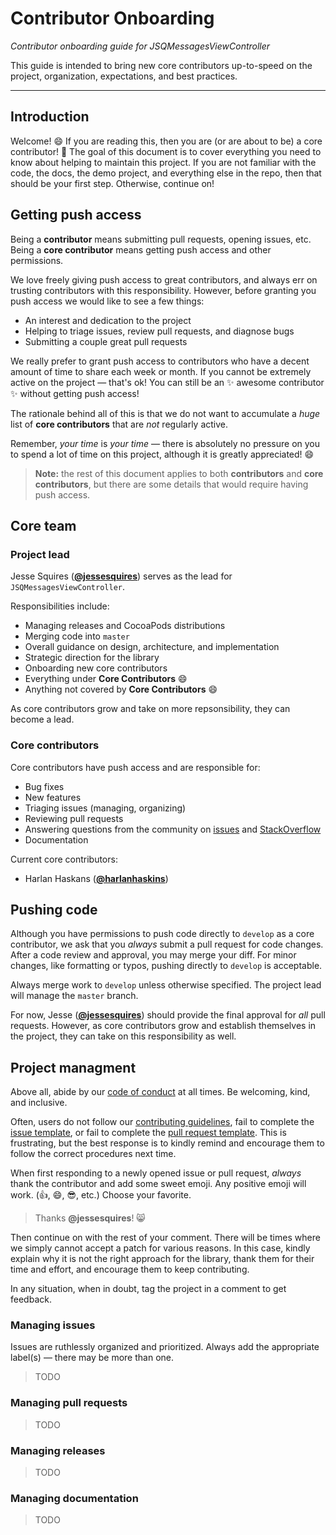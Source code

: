 # Contributor Onboarding

*Contributor onboarding guide for JSQMessagesViewController*

This guide is intended to bring new core contributors up-to-speed on the project, organization, expectations, and best practices.

-------------------------

## Introduction

Welcome! :smile: If you are reading this, then you are (or are about to be) a core contributor! :tada: The goal of this document is to cover everything you need to know about helping to maintain this project. If you are not familiar with the code, the docs, the demo project, and everything else in the repo, then that should be your first step. Otherwise, continue on!

## Getting push access

Being a **contributor** means submitting pull requests, opening issues, etc. Being a **core contributor** means getting push access and other permissions.

We love freely giving push access to great contributors, and always err on trusting contributors with this responsibility. However, before granting you push access we would like to see a few things:

- An interest and dedication to the project
- Helping to triage issues, review pull requests, and diagnose bugs
- Submitting a couple great pull requests

We really prefer to grant push access to contributors who have a decent amount of time to share each week or month. If you cannot be extremely active on the project — that's ok! You can still be an :sparkles: awesome contributor :sparkles: without getting push access! 

The rationale behind all of this is that we do not want to accumulate a *huge* list of **core contributors** that are *not* regularly active.

Remember, *your time* is *your time* — there is absolutely no pressure on you to spend a lot of time on this project, although it is greatly appreciated! :smile:

> **Note:** the rest of this document applies to both **contributors** and **core contributors**, but there are some details that would require having push access.

## Core team

### Project lead

Jesse Squires ([**@jessesquires**](https://github.com/jessesquires)) serves as the lead for `JSQMessagesViewController`.

Responsibilities include:
- Managing releases and CocoaPods distributions
- Merging code into `master`
- Overall guidance on design, architecture, and implementation
- Strategic direction for the library
- Onboarding new core contributors
- Everything under **Core Contributors** :smile:
- Anything not covered by **Core Contributors** :smile:

As core contributors grow and take on more repsonsibility, they can become a lead.

### Core contributors

Core contributors have push access and are responsible for:

- Bug fixes
- New features
- Triaging issues (managing, organizing)
- Reviewing pull requests
- Answering questions from the community on [issues](https://github.com/jessesquires/JSQMessagesViewController/issues?utf8=✓&q=is%3Aissue+label%3A%22questions+%26+help%22+) and [StackOverflow](http://stackoverflow.com/questions/tagged/jsqmessagesviewcontroller)
- Documentation

Current core contributors:
- Harlan Haskans ([**@harlanhaskins**](https://github.com/harlanhaskins))

## Pushing code

Although you have permissions to push code directly to `develop` as a core contributor, we ask that you *always* submit a pull request for code changes. After a code review and approval, you may merge your diff. For minor changes, like formatting or typos, pushing directly to `develop` is acceptable. 

Always merge work to `develop` unless otherwise specified. The project lead will manage the `master` branch.

For now, Jesse ([**@jessesquires**](https://github.com/jessesquires)) should provide the final approval for *all* pull requests. However, as core contributors grow and establish themselves in the project, they can take on this responsibility as well.

## Project managment

Above all, abide by our [code of conduct](https://github.com/jessesquires/JSQMessagesViewController/blob/develop/.github/CONDUCT.md) at all times. Be welcoming, kind, and inclusive.

Often, users do not follow our [contributing guidelines](https://github.com/jessesquires/JSQMessagesViewController/blob/develop/.github/CONTRIBUTING.md), fail to complete the [issue template](https://github.com/jessesquires/JSQMessagesViewController/blob/develop/.github/ISSUE_TEMPLATE.md), or fail to complete the [pull request template](https://github.com/jessesquires/JSQMessagesViewController/blob/develop/.github/PULL_REQUEST_TEMPLATE.md). This is frustrating, but the best response is to kindly remind and encourage them to follow the correct procedures next time.

When first responding to a newly opened issue or pull request, *always* thank the contributor and add some sweet emoji. Any positive emoji will work. (:+1:, :smile:, :sunglasses:, etc.) Choose your favorite.

> Thanks **@jessesquires**! :smile_cat:

Then continue on with the rest of your comment. There will be times where we simply cannot accept a patch for various reasons. In this case, kindly explain why it is not the right approach for the library, thank them for their time and effort, and encourage them to keep contributing.

In any situation, when in doubt, tag the project in a comment to get feedback.

### Managing issues

Issues are ruthlessly organized and prioritized. Always add the appropriate label(s) — there may be more than one.
> TODO

### Managing pull requests

> TODO

### Managing releases

> TODO

### Managing documentation

> TODO
